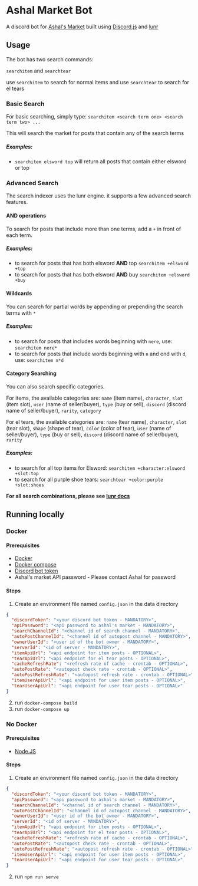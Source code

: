 # Ashal Market Bot

A discord bot for [Ashal's Market](https://www.ashal.eu/market/search.php) built using [Discord.js](https://discord.js.org/#/) and [lunr](https://lunrjs.com/)

## Usage

The bot has two search commands:

`searchitem` and `searchtear`

use `searchitem` to search for normal items and use `searchtear` to search for el tears

### Basic Search

For basic searching, simply type: `searchitem <search term one> <search term two> ...`

This will search the market for posts that contain any of the search terms

##### Examples:
- `searchitem elsword top` will return all posts that contain either elsword or top

### Advanced Search

The search indexer uses the lunr engine. it supports a few advanced search features.

#### AND operations

To search for posts that include more than one terms, add a `+` in front of each term.

##### Examples:
- to search for posts that has both elsword **AND** top `searchitem +elsword +top`
- to search for posts that has both elsword **AND** buy `searchitem +elsword +buy`

#### Wildcards

You can search for partial words by appending or prepending the search terms with `*`

##### Examples:
 - to search for posts that includes words beginning with `nere`, use: `searchitem nere*`
 - to search for posts that include words beginning with `n` and end with `d`, use: `searchitem n*d`

#### Category Searching

You can also search specific categories.

For items, the available categories are: `name` (item name), `character`, `slot` (item slot), `user` (name of seller/buyer), `type` (buy or sell), `discord` (discord name of seller/buyer), `rarity`, `category`

For el tears, the available categories are: `name` (tear name), `character`, `slot` (tear slot), `shape` (shape of tear), `color` (color of tear), `user` (name of seller/buyer), `type` (buy or sell), `discord` (discord name of seller/buyer), `rarity`

##### Examples:
- to search for all top items for Elsword: `searchitem +character:elsword +slot:top`
- to search for all purple shoe tears: `searchtear +color:purple +slot:shoes`


**For all search combinations, please see [lunr docs](https://lunrjs.com/guides/searching.html)**

## Running locally
### Docker
#### Prerequisites
- [Docker](https://docs.docker.com/install/)
- [Docker compose](https://docs.docker.com/compose/)
- [Discord bot token](https://discordjs.guide/preparations/setting-up-a-bot-application.html#creating-your-bot)
- Ashal's market API password - Please contact Ashal for password

#### Steps
1. Create an environment file named `config.json` in the data directory
```json
{
  "discordToken": "<your discord bot token - MANDATORY>",
  "apiPassword": "<api password to ashal's market - MANDATORY>",
  "searchChannelId": "<channel id of search channel - MANDATORY>",
  "autoPostChannelId": "<channel id of autopost channel - MANDATORY>",
  "ownerUserId": "<user id of the bot owner - MANDATORY>",
  "serverId": "<id of server - MANDATORY>",
  "itemApiUrl": "<api endpoint for item posts - OPTIONAL>",
  "tearApiUrl": "<api endpoint for el tear posts - OPTIONAL>",
  "cacheRefreshRate": "<refresh rate of cache - crontab - OPTIONAL>",
  "autoPostRate": "<autopost check rate - crontab - OPTIONAL>",
  "autoPostRefreshRate": "<autopost refresh rate - crontab - OPTIONAL>",
  "itemUserApiUrl": "<api endpoint for user item posts - OPTIONAL>",
  "tearUserApiUrl": "<api endpoint for user tear posts - OPTIONAL>"
}
```
2. run `docker-compose build`
3. run `docker-compose up`

### No Docker
#### Prerequisites
- [Node.JS](https://nodejs.org/en/)

#### Steps
1. Create an environment file named `config.json` in the data directory
```json
{
  "discordToken": "<your discord bot token - MANDATORY>",
  "apiPassword": "<api password to ashal's market - MANDATORY>",
  "searchChannelId": "<channel id of search channel - MANDATORY>",
  "autoPostChannelId": "<channel id of autopost channel - MANDATORY>",
  "ownerUserId": "<user id of the bot owner - MANDATORY>",
  "serverId": "<id of server - MANDATORY>",
  "itemApiUrl": "<api endpoint for item posts - OPTIONAL>",
  "tearApiUrl": "<api endpoint for el tear posts - OPTIONAL>",
  "cacheRefreshRate": "<refresh rate of cache - crontab - OPTIONAL>",
  "autoPostRate": "<autopost check rate - crontab - OPTIONAL>",
  "autoPostRefreshRate": "<autopost refresh rate - crontab - OPTIONAL>",
  "itemUserApiUrl": "<api endpoint for user item posts - OPTIONAL>",
  "tearUserApiUrl": "<api endpoint for user tear posts - OPTIONAL>"
}
```
2. run `npm run serve`
